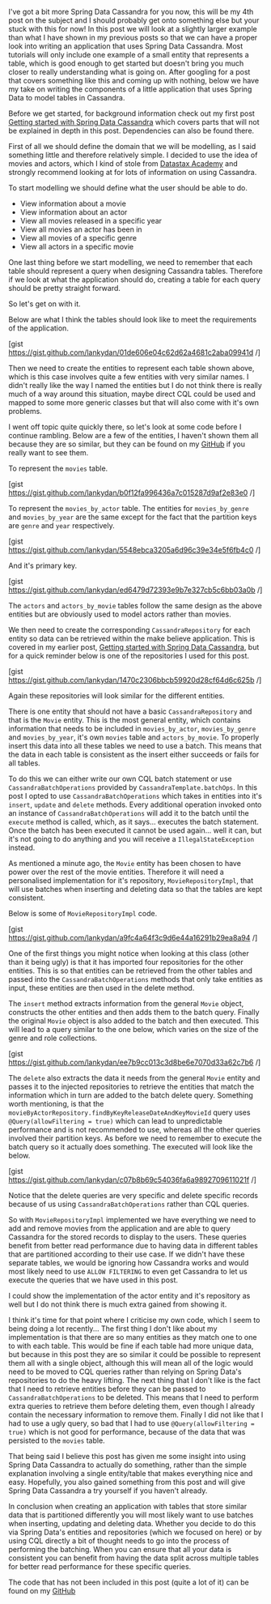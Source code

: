 I've got a bit more Spring Data Cassandra for you now, this will be my 4th post on the subject and I should probably get onto something else but your stuck with this for now! In this post we will look at a slightly larger example than what I have shown in my previous posts so that we can have a proper look into writing an application that uses Spring Data Cassandra. Most tutorials will only include one example of a small entity that represents a table, which is good enough to get started but doesn't bring you much closer to really understanding what is going on. After googling for a post that covers something like this and coming up with nothing, below we have my take on writing the components of a little application that uses Spring Data to model tables in Cassandra.

Before we get started, for background information check out my first post <a href="https://lankydanblog.com/2017/10/12/getting-started-with-spring-data-cassandra/" target="_blank" rel="noopener">Getting started with Spring Data Cassandra</a> which covers parts that will not be explained in depth in this post. Dependencies can also be found there.

First of all we should define the domain that we will be modelling, as I said something little and therefore relatively simple. I decided to use the idea of movies and actors, which I kind of stole from <a href="https://academy.datastax.com/courses" target="_blank" rel="noopener">Datastax Academy</a> and strongly recommend looking at for lots of information on using Cassandra.

To start modelling we should define what the user should be able to do.
<ul>
	<li>View information about a movie</li>
	<li>View information about an actor</li>
	<li>View all movies released in a specific year</li>
	<li>View all movies an actor has been in</li>
	<li>View all movies of a specific genre</li>
	<li>View all actors in a specific movie</li>
</ul>
One last thing before we start modelling, we need to remember that each table should represent a query when designing Cassandra tables. Therefore if we look at what the application should do, creating a table for each query should be pretty straight forward.

So let's get on with it.

Below are what I think the tables should look like to meet the requirements of the application.

[gist https://gist.github.com/lankydan/01de606e04c62d62a4681c2aba09941d /]

Then we need to create the entities to represent each table shown above, which is this case involves quite a few entities with very similar names. I didn't really like the way I named the entities but I do not think there is really much of a way around this situation, maybe direct CQL could be used and mapped to some more generic classes but that will also come with it's own problems.

I went off topic quite quickly there, so let's look at some code before I continue rambling. Below are a few of the entities, I haven't shown them all because they are so similar, but they can be found on my <a href="https://github.com/lankydan/spring-data-cassandra/tree/using_entities_the_cassandra_way" target="_blank" rel="noopener">GitHub</a> if you really want to see them.

To represent the <code>movies</code> table.

[gist https://gist.github.com/lankydan/b0f12fa996436a7c015287d9af2e83e0 /]

To represent the <code>movies_by_actor</code> table. The entities for <code>movies_by_genre</code> and <code>movies_by_year</code> are the same except for the fact that the partition keys are <code>genre</code> and <code>year</code> respectively.

[gist https://gist.github.com/lankydan/5548ebca3205a6d96c39e34e5f6fb4c0 /]

And it's primary key.

[gist https://gist.github.com/lankydan/ed6479d72393e9b7e327cb5c6bb03a0b /]

The <code>actors</code> and <code>actors_by_movie</code> tables follow the same design as the above entities but are obviously used to model actors rather than movies.

We then need to create the corresponding <code>CassandraRepository</code> for each entity so data can be retrieved within the make believe application. This is covered in my earlier post, <a href="https://lankydanblog.com/2017/10/12/getting-started-with-spring-data-cassandra/" target="_blank" rel="noopener">Getting started with Spring Data Cassandra</a>, but for a quick reminder below is one of the repositories I used for this post.

[gist https://gist.github.com/lankydan/1470c2306bbcb59920d28cf64d6c625b /]

Again these repositories will look similar for the different entities.

There is one entity that should not have a basic <code>CassandraRepository</code> and that is the <code>Movie</code> entity. This is the most general entity, which contains information that needs to be included in <code>movies_by_actor</code>, <code>movies_by_genre</code> and <code>movies_by_year</code>, it's own <code>movies</code> table and <code>actors_by_movie</code>. To properly insert this data into all these tables we need to use a batch. This means that the data in each table is consistent as the insert either succeeds or fails for all tables.

To do this we can either write our own CQL batch statement or use <code>CassandraBatchOperations</code> provided by <code>CassandraTemplate.batchOps</code>. In this post I opted to use <code>CassandraBatchOperations</code> which takes in entities into it's <code>insert</code>, <code>update</code> and <code>delete</code> methods. Every additional operation invoked onto an instance of <code>CassandraBatchOperations</code> will add it to the batch until the <code>execute</code> method is called, which, as it says... executes the batch statement. Once the batch has been executed it cannot be used again... well it can, but it's not going to do anything and you will receive a <code>IllegalStateException</code> instead.

As mentioned a minute ago, the <code>Movie</code> entity has been chosen to have power over the rest of the movie entities. Therefore it will need a personalised implementation for it's repository, <code>MovieRepositoryImpl</code>, that will use batches when inserting and deleting data so that the tables are kept consistent.

Below is some of <code>MovieRepositoryImpl</code> code.

[gist https://gist.github.com/lankydan/a9fc4a64f3c9d6e44a16291b29ea8a94 /]

One of the first things you might notice when looking at this class (other than it being ugly) is that it has imported four repositories for the other entities. This is so that entities can be retrieved from the other tables and passed into the <code>CassandraBatchOperations</code> methods that only take entities as input, these entities are then used in the delete method.

The <code>insert</code> method extracts information from the general <code>Movie</code> object, constructs the other entities and then adds them to the batch query. Finally the original <code>Movie</code> object is also added to the batch and then executed. This will lead to a query similar to the one below, which varies on the size of the genre and role collections.

[gist https://gist.github.com/lankydan/ee7b9cc013c3d8be6e7070d33a62c7b6 /]

The <code>delete</code> also extracts the data it needs from the general <code>Movie</code> entity and passes it to the injected repositories to retrieve the entities that match the information which in turn are added to the batch delete query. Something worth mentioning, is that the <code>movieByActorRepository.findByKeyReleaseDateAndKeyMovieId</code> query uses <code>@Query(allowFiltering = true)</code> which can lead to unpredictable performance and is not recommended to use, whereas all the other queries involved their partition keys. As before we need to remember to execute the batch query so it actually does something. The executed will look like the below.

[gist https://gist.github.com/lankydan/c07b8b69c54036fa6a9892709611021f /]

Notice that the delete queries are very specific and delete specific records because of us using <code>CassandraBatchOperations</code> rather than CQL queries.

So with <code>MovieRepositoryImpl</code> implemented we have everything we need to add and remove movies from the application and are able to query Cassandra for the stored records to display to the users. These queries benefit from better read performance due to having data in different tables that are partitioned according to their use case. If we didn't have these separate tables, we would be ignoring how Cassandra works and would most likely need to use <code>ALLOW FILTERING</code> to even get Cassandra to let us execute the queries that we have used in this post.

I could show the implementation of the actor entity and it's repository as well but I do not think there is much extra gained from showing it.

I think it's time for that point where I criticise my own code, which I seem to being doing a lot recently... The first thing I don't like about my implementation is that there are so many entities as they match one to one to with each table. This would be fine if each table had more unique data, but because in this post they are so similar it could be possible to represent them all with a single object, although this will mean all of the logic would need to be moved to CQL queries rather than relying on Spring Data's repositories to do the heavy lifting. The next thing that I don't like is the fact that I need to retrieve entities before they can be passed to <code>CassandraBatchOperations</code> to be deleted. This means that I need to perform extra queries to retrieve them before deleting them, even though I already contain the necessary information to remove them. Finally I did not like that I had to use a ugly query, so bad that I had to use <code>@Query(allowFiltering = true)</code> which is not good for performance, because of the data that was persisted to the <code>movies</code> table.

That being said I believe this post has given me some insight into using Spring Data Cassandra to actually do something, rather than the simple explanation involving a single entity/table that makes everything nice and easy. Hopefully, you also gained something from this post and will give Spring Data Cassandra a try yourself if you haven't already.

In conclusion when creating an application with tables that store similar data that is partitioned differently you will most likely want to use batches when inserting, updating and deleting data. Whether you decide to do this via Spring Data's entities and repositories (which we focused on here) or by using CQL directly a bit of thought needs to go into the process of performing the batching. When you can ensure that all your data is consistent you can benefit from having the data split across multiple tables for better read performance for these specific queries.

The code that has not been included in this post (quite a lot of it) can be found on my <a href="https://github.com/lankydan/spring-data-cassandra/tree/using_entities_the_cassandra_way" target="_blank" rel="noopener">GitHub</a>